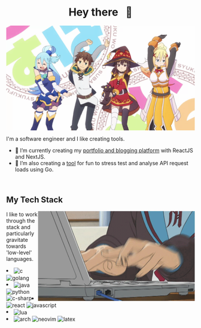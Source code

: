 <h1 align="center">Hey there&nbsp&nbsp&nbsp🙌</h1>

<img align="center" src="konosuba.gif" alt="banner" width="1000" height="280">
<br>
<p>I'm a software engineer and I like creating tools.</p>

<ul>
<li>🌱 I’m currently creating my <a href="https://github.com/TanglingTreats/next-blog">portfolio and blogging platform</a> with ReactJS and NextJS.</li>
<li>🔭 I’m also creating a <a href="https://github.com/TanglingTreats/api-tester">tool</a> for fun to stress test and analyse API request loads using Go.</li>
</ul>

<br>
<h2>My Tech Stack</h2>
<div>  
  <img src="nagato-typing.gif" alt="banner" align="right" height="240">
</div>
<div>
  <p>I like to work through the stack and particularly gravitate towards 'low-level' languages.</p>
  <li>
    <img align="center" alt="c" src="https://img.shields.io/badge/C-00599C?style=for-the-badge&logo=c&logoColor=white" />
    <img align="center" alt="golang" src="https://img.shields.io/badge/go-%2300ADD8.svg?style=for-the-badge&logo=go&logoColor=white" />
  </li>
  <li>
    <img align="center" alt="java" src="https://img.shields.io/badge/java-%23ED8B00.svg?style=for-the-badge&logo=java&logoColor=white" />
    <img align="center" alt="python" src="https://img.shields.io/badge/python-3670A0?style=for-the-badge&logo=python&logoColor=ffdd54" />
    <img align="left" alt="c-sharp" src="https://img.shields.io/badge/c%23-%23239120.svg?style=for-the-badge&logo=c-sharp&logoColor=white" />
  </li>
  <li>
    <img align="center" alt="react" src="https://img.shields.io/badge/react%20-%2320232a.svg?&style=for-the-badge&logo=react&logoColor=%2361DAFB" />
    <img align="center" alt="javascript" src="https://img.shields.io/badge/javascript-%23323330.svg?style=for-the-badge&logo=javascript&logoColor=%23F7DF1E" />
  </li>
  <li>
    <img align="center" alt="lua" src="https://img.shields.io/badge/lua-%232C2D72.svg?style=for-the-badge&logo=lua&logoColor=white"/>
  </li>
  <li>
    <img align="center" alt="arch" src="https://img.shields.io/badge/Arch_Linux-1793D1?style=for-the-badge&logo=arch-linux&logoColor=white" />
    <img align="center" alt="neovim" src="https://img.shields.io/badge/NeoVim-%2357A143.svg?&style=for-the-badge&logo=neovim&logoColor=white" />
    <img align="center" alt="latex" src="https://img.shields.io/badge/latex-%23008080.svg?style=for-the-badge&logo=latex&logoColor=white" />
  </li>
</div>
